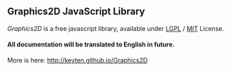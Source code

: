 ## Graphics2D JavaScript Library
*Graphics2D* is a free javascript library, available under [LGPL](http://www.gnu.org/copyleft/lgpl.html) / [MIT](http://opensource.org/licenses/mit-license.php) License.

#### All documentation will be translated to English in future.
More is here: http://keyten.github.io/Graphics2D
